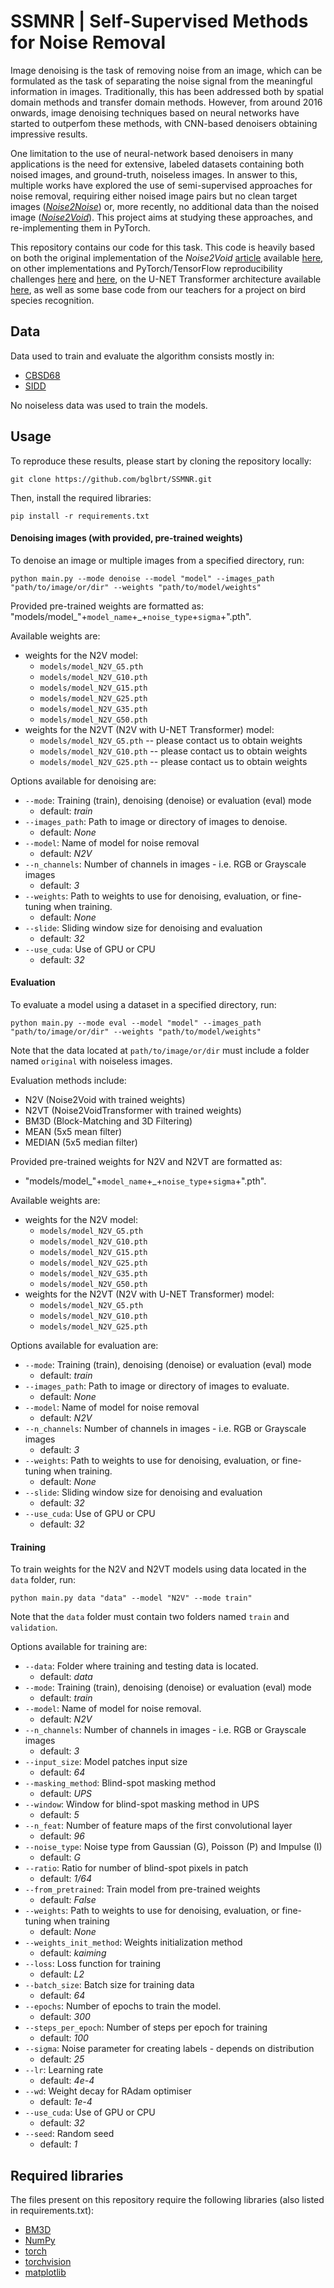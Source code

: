 # SSMNR | Self-Supervised Methods for Noise Removal

Image denoising is the task of removing noise from an image, which can be formulated as the task of separating the noise signal from the meaningful information in images. Traditionally, this has been addressed both by spatial domain methods and transfer domain methods. However, from around 2016 onwards, image denoising techniques based on neural networks have started to outperfom these methods, with CNN-based denoisers obtaining impressive results.

One limitation to the use of neural-network based denoisers in many applications is the need for extensive, labeled datasets containing both noised images, and ground-truth, noiseless images. In answer to this, multiple works have explored the use of semi-supervised approaches for noise removal, requiring either noised image pairs but no clean target images ([*Noise2Noise*](https://arxiv.org/abs/1803.04189)) or, more recently, no additional data than the noised image ([*Noise2Void*](https://arxiv.org/abs/1811.10980)). This project aims at studying these approaches, and re-implementing them in PyTorch.

This repository contains our code for this task. This code is heavily based on both the original implementation of the *Noise2Void* [article](https://arxiv.org/abs/1811.10980) available [here](https://github.com/juglab/n2v), on other implementations and PyTorch/TensorFlow reproducibility challenges [here](https://github.com/COMP6248-Reproducability-Challenge/selfsupervised-denoising) and [here](https://github.com/hanyoseob/pytorch-noise2void), on the U-NET Transformer architecture available [here](https://github.com/HXLH50K/U-Net-Transformer/), as well as some base code from our teachers for a project on bird species recognition.

## Data

Data used to train and evaluate the algorithm consists mostly in:
- [CBSD68](https://github.com/clausmichele/CBSD68-dataset)
- [SIDD](https://www.eecs.yorku.ca/~kamel/sidd/)

No noiseless data was used to train the models.

## Usage

To reproduce these results, please start by cloning the repository locally:

```
git clone https://github.com/bglbrt/SSMNR.git
```

Then, install the required libraries:

```
pip install -r requirements.txt
```

#### Denoising images (with provided, pre-trained weights)

To denoise an image or multiple images from a specified directory, run:

```
python main.py --mode denoise --model "model" --images_path "path/to/image/or/dir" --weights "path/to/model/weights"
```

Provided pre-trained weights are formatted as: "models/model_"+`model_name`+_+`noise_type`+`sigma`+".pth".

Available weights are:
- weights for the N2V model:
  - `models/model_N2V_G5.pth`
  - `models/model_N2V_G10.pth`
  - `models/model_N2V_G15.pth`
  - `models/model_N2V_G25.pth`
  - `models/model_N2V_G35.pth`
  - `models/model_N2V_G50.pth`
- weights for the N2VT (N2V with U-NET Transformer) model:
  - `models/model_N2V_G5.pth` -- please contact us to obtain weights
  - `models/model_N2V_G10.pth` -- please contact us to obtain weights
  - `models/model_N2V_G25.pth` -- please contact us to obtain weights

Options available for denoising are:

* `--mode`:
  Training (train), denoising (denoise) or evaluation (eval) mode
  - default: *train*
* `--images_path`:
  Path to image or directory of images to denoise.
  - default: *None*
* `--model`:
  Name of model for noise removal
  - default: *N2V*
* `--n_channels`:
  Number of channels in images - i.e. RGB or Grayscale images
  - default: *3*
* `--weights`:
  Path to weights to use for denoising, evaluation, or fine-tuning when training.
  - default: *None*
* `--slide`:
  Sliding window size for denoising and evaluation
  - default: *32*      
* `--use_cuda`:
  Use of GPU or CPU
  - default: *32*

#### Evaluation

To evaluate a model using a dataset in a specified directory, run:

```
python main.py --mode eval --model "model" --images_path "path/to/image/or/dir" --weights "path/to/model/weights"
```

Note that the data located at `path/to/image/or/dir` must include a folder named `original` with noiseless images.

Evaluation methods include:
- N2V (Noise2Void with trained weights)
- N2VT (Noise2VoidTransformer with trained weights)
- BM3D (Block-Matching and 3D Filtering)
- MEAN (5x5 mean filter)
- MEDIAN (5x5 median filter)

Provided pre-trained weights for N2V and N2VT are formatted as:
- "models/model_"+`model_name`+_+`noise_type`+`sigma`+".pth".

Available weights are:
- weights for the N2V model:
  - `models/model_N2V_G5.pth`
  - `models/model_N2V_G10.pth`
  - `models/model_N2V_G15.pth`
  - `models/model_N2V_G25.pth`
  - `models/model_N2V_G35.pth`
  - `models/model_N2V_G50.pth`
- weights for the N2VT (N2V with U-NET Transformer) model:
  - `models/model_N2V_G5.pth`
  - `models/model_N2V_G10.pth`
  - `models/model_N2V_G25.pth`

Options available for evaluation are:

* `--mode`:
  Training (train), denoising (denoise) or evaluation (eval) mode
  - default: *train*
* `--images_path`:
  Path to image or directory of images to evaluate.
  - default: *None*
* `--model`:
  Name of model for noise removal
  - default: *N2V*
* `--n_channels`:
  Number of channels in images - i.e. RGB or Grayscale images
  - default: *3*
* `--weights`:
  Path to weights to use for denoising, evaluation, or fine-tuning when training.
  - default: *None*
* `--slide`:
  Sliding window size for denoising and evaluation
  - default: *32*      
* `--use_cuda`:
  Use of GPU or CPU
  - default: *32*

#### Training

To train weights for the N2V and N2VT models using data located in the ``data`` folder, run:

```
python main.py data "data" --model "N2V" --mode train"
```

Note that the `data` folder must contain two folders named `train` and `validation`.

Options available for training are:

  * `--data`:
    Folder where training and testing data is located.
    - default: *data*
  * `--mode`:
    Training (train), denoising (denoise) or evaluation (eval) mode
    - default: *train*
  * `--model`:
    Name of model for noise removal.
    - default: *N2V*
  * `--n_channels`:
    Number of channels in images - i.e. RGB or Grayscale images
    - default: *3*
  * `--input_size`:
    Model patches input size
    - default: *64*
  * `--masking_method`:
    Blind-spot masking method
    - default: *UPS*
  * `--window`:
    Window for blind-spot masking method in UPS
    - default: *5*
  * `--n_feat`:
    Number of feature maps of the first convolutional layer
    - default: *96*
  * `--noise_type`:
    Noise type from Gaussian (G), Poisson (P) and Impulse (I)
    - default: *G*
  * `--ratio`:
    Ratio for number of blind-spot pixels in patch
    - default: *1/64*
  * `--from_pretrained`:
    Train model from pre-trained weights
    - default: *False*
  * `--weights`:
    Path to weights to use for denoising, evaluation, or fine-tuning when training
    - default: *None*
  * `--weights_init_method`:
    Weights initialization method
    - default: *kaiming*
  * `--loss`:
    Loss function for training
    - default: *L2*
  * `--batch_size`:
    Batch size for training data
    - default: *64*
  * `--epochs`:
    Number of epochs to train the model.
    - default: *300*
  * `--steps_per_epoch`:
    Number of steps per epoch for training
    - default: *100*
  * `--sigma`:
    Noise parameter for creating labels - depends on distribution
    - default: *25*
  * `--lr`:
    Learning rate
    - default: *4e-4*
  * `--wd`:
    Weight decay for RAdam optimiser
    - default: *1e-4*  
  * `--use_cuda`:
    Use of GPU or CPU
    - default: *32*  
  * `--seed`:
    Random seed
    - default: *1*

## Required libraries

The files present on this repository require the following libraries (also listed in requirements.txt):
 - [BM3D](https://webpages.tuni.fi/foi/GCF-BM3D/index.html)
 - [NumPy](https://numpy.org)
 - [torch](https://pytorch.org)
 - [torchvision](https://pytorch.org/vision/stable/index.html)
 - [matplotlib](https://matplotlib.org)
